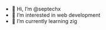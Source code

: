 - 👋 Hi, I’m @septechx
- 👀 I’m interested in web development
- 🌱 I’m currently learning zig

<!---
septechx/septechx is a ✨ special ✨ repository because its `README.md` (this file) appears on your GitHub profile.
You can click the Preview link to take a look at your changes.
--->
